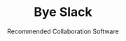 ---
slug: slack
title: Bye Slack
subtitle: Recommended Collaboration Software
aliases:
    - /ethical-alternatives-to-slack/
---